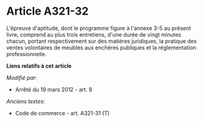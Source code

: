 # Article A321-32

L'épreuve d'aptitude, dont le programme figure à l'annexe 3-5 au présent livre, comprend au plus trois entretiens, d'une
durée de vingt minutes chacun, portant respectivement sur des matières juridiques, la pratique des ventes volontaires de
meubles aux enchères publiques et la réglementation professionnelle.

**Liens relatifs à cet article**

_Modifié par_:

  - Arrêté du 19 mars 2012 - art. 8

_Anciens textes_:

  - Code de commerce - art. A321-31 (T)
